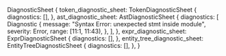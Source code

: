 DiagnosticSheet {
    token_diagnostic_sheet: TokenDiagnosticSheet {
        diagnostics: [],
    },
    ast_diagnostic_sheet: AstDiagnosticSheet {
        diagnostics: [
            Diagnostic {
                message: "Syntax Error: unexpected stmt inside module",
                severity: Error,
                range: [11:1, 11:43),
            },
        ],
    },
    expr_diagnostic_sheet: ExprDiagnosticSheet {
        diagnostics: [],
    },
    entity_tree_diagnostic_sheet: EntityTreeDiagnosticSheet {
        diagnostics: [],
    },
}